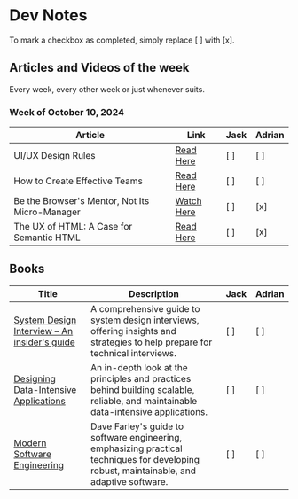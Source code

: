 # Dev Notes

To mark a checkbox as completed, simply replace [ ] with [x].

## Articles and Videos of the week

Every week, every other week or just whenever suits.

### Week of October 10, 2024

| Article                                        | Link                                                                                  | Jack | Adrian |
|------------------------------------------------|---------------------------------------------------------------------------------------|------|--------|
| UI/UX Design Rules                             | [Read Here](https://www.anthonyhobday.com/sideprojects/saferules/)                    | [ ]  | [ ]    |
| How to Create Effective Teams                  | [Read Here](https://addyosmani.com/blog/effective-teams/?ck_subscriber_id=1646293088) | [ ]  | [ ]    |
| Be the Browser's Mentor, Not Its Micro-Manager | [Watch Here](https://www.youtube.com/watch?v=5uhIiI9Ld5M)                             | [ ]  | [x]    |
| The UX of HTML: A Case for Semantic HTML       | [Read Here](https://www.htmhell.dev/adventcalendar/2023/1/)                           | [ ]  | [x]    |


## Books

| Title                                                                                                                                   | Description                                                                                                                               | Jack | Adrian |
|-----------------------------------------------------------------------------------------------------------------------------------------|-------------------------------------------------------------------------------------------------------------------------------------------|------|--------|
| [System Design Interview – An insider's guide](https://www.goodreads.com/book/show/54109255-system-design-interview-an-insider-s-guide) | A comprehensive guide to system design interviews, offering insights and strategies to help prepare for technical interviews.             | [ ]  | [ ]    |
| [Designing Data-Intensive Applications](https://www.goodreads.com/book/show/23463279-designing-data-intensive-applications)             | An in-depth look at the principles and practices behind building scalable, reliable, and maintainable data-intensive applications.        | [ ]  | [ ]    |
| [Modern Software Engineering](https://www.goodreads.com/book/show/59072155-modern-software-engineering)                                 | Dave Farley's guide to software engineering, emphasizing practical techniques for developing robust, maintainable, and adaptive software. | [ ]  | [ ]    |
